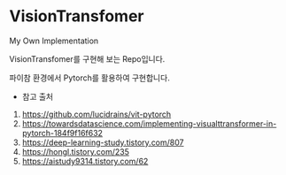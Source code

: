 # VisionTransfomer
My Own Implementation

VisionTransfomer를 구현해 보는 Repo입니다.

파이참 환경에서 Pytorch를 활용하여 구현합니다.


* 참고 출처
1) https://github.com/lucidrains/vit-pytorch
2) https://towardsdatascience.com/implementing-visualttransformer-in-pytorch-184f9f16f632
3) https://deep-learning-study.tistory.com/807
4) https://hongl.tistory.com/235
5) https://aistudy9314.tistory.com/62

